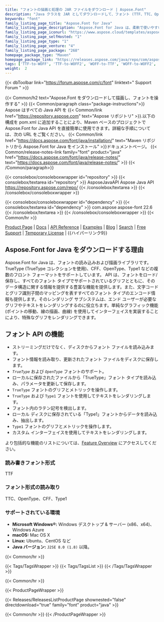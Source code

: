 ```yaml
---
title: "フォントの描画と処理の JAR ファイルをダウンロード | Aspose.Font"
description: "Java クラスを JAR としてダウンロードして、フォント (TTF、TTC、OpenType、CFF、Type1 など) をレンダリング、処理、および変換します。コンパクト フォント、ラテン フォント、記号、グリフをサポートします。"
keywords: "font"
family_listing_page_title: "Aspose.Font for Java"
family_listing_page_description: "Aspose.Font for Java は、柔軟で使いやすいライブラリで、さまざまなフォント ファイルを操作できます。 API は、TrueType CFF、OpenType、Type1 などの複数のフォント形式をサポートしています。"
family_listing_page_iconurl: "https://www.aspose.cloud/templates/aspose/App_Themes/V3/images/font/272x272/aspose_font-for-java.png"
family_listing_page_selfHosted: "1"
family_listing_page_type: "1"
family_listing_page_venture: "4"
family_listing_page_package: "268"
homepage_package_type: "Maven"
homepage_package_link: "https://releases.aspose.com/java/repo/com/aspose/aspose-font/"
tags: ['TTF-to-WOFF', 'TTF-to-WOFF2', 'WOFF-to-TTF', 'WOFF-to-WOFF2', 'WOFF2-to-TTF', '', 'WOFF2-to-WOFF', 'EOT-to-TTF', 'EOT-to-WOFF', 'EOT-to-WOFF2', 'Type1-to-TFF', 'Type1-to-WOFF', 'Type1-to-WOFF2', 'CFF-to-TTF', 'CFF-to-WOFF', 'CFF-to-WOFF2']
weight:  2
---
```


{{< dbToolbar link="https://forum.aspose.com/c/font" linktext=" Support Forum " >}}

{{< Common/h2 text="Aspose.Font をダウンロードして描画し、フォントを操作する"  >}}
{{< Common/paragraph class="package-instructions">}}
Aspose はすべての Java API を
{{< Common/link href="https://repository.aspose.com" text="Aspose リポジトリ"  >}}.以下の構成を pom.xml に追加することにより、Maven ベースのプロジェクトで Aspose.Font for Java API を直接簡単に使用できます。詳細な手順については、次の URL をご覧ください。
{{< Common/link href="https://docs.aspose.com/font/java/installation/" text="Maven リポジトリから Aspose.Font for Java をインストール"  >}}ドキュメントページ。
{{< Common/release-notes-link family="font" product="java" href="https://docs.aspose.com/font/java/release-notes/" text="https://docs.aspose.com/font/java/release-notes/"  >}}
{{< /Common/paragraph>}}

{{< consolebox/consoleboxwrapper id="repository" >}}
   {{< consolebox/textarea id="repository" >}} 
      <repository>
      <id>AsposeJavaAPI</id>
      <name>Aspose Java API</name>
      <url>https://repository.aspose.com/repo/</url>
      </repository> 
   {{< /consolebox/textarea >}}
{{< /consolebox/consoleboxwrapper >}}

{{< consolebox/consoleboxwrapper id="dependency" >}}
   {{< consolebox/textarea id="dependency" >}}
      <dependency>
      <groupId>com.aspose</groupId>
      <artifactId>aspose-font</artifactId>
      <version>22.6</version>
      </dependency>
   {{< /consolebox/textarea >}}
{{< /consolebox/consoleboxwrapper >}}
{{< Common/hr >}}

[Product Page](https://products.aspose.com/font/java) | [Docs](https://docs.aspose.com/font/java/) | [API Reference](https://apireference.aspose.com/font/java) | [Examples](https://github.com/aspose-font/Aspose.Font-for-Java) | [Blog](https://blog.aspose.com/category/font/) | [Search](https://search.aspose.com/) | [Free Support](https://forum.aspose.com/c/font) | [Temporary License](https://purchase.aspose.com/temporary-license) | {{ハイパーリンク9}}

## Aspose.Font for Java をダウンロードする理由

Aspose.Font for Java は、フォントの読み込みおよび描画ライブラリです。 TrueType (TrueType コレクションを使用)、CFF、OpenType、Type1 などの複数のフロント フォーマットをサポートしています。 API は、フォントをロード/保存し、すべてのフォント タイプでサポートされているグリフとともに、そのデータ構造に関する情報を提供する豊富な機能を提供します。また、文字コードとグリフ識別子間のマッピングを表すすべてのフォント タイプのエンコード情報も提供します。そのレンダリング サブシステムは、エンド ユーザーが必要なグリフやテキストをレンダリングするのに役立ちます。単純なグラフィック機能 (ポイントの移動、線の描画、曲線) を使用してインターフェイスを実装することにより、特殊なグリフをレンダリングできます。

## フォント API の機能

- ストリーミングだけでなく、ディスクからフォント ファイルを読み込みます。
- フォント情報を読み取り、更新されたフォント ファイルをディスクに保存します。
- *`TrueType`* および *`OpenType`* フォントのサポート。
- ローカルに保存されたファイルから「TrueType」フォント タイプを読み込み、パラメータを更新して保存します。
- `TrueType` フォントのグリフとメトリックを操作します。
- `TrueType` および `Type1` フォントを使用してテキストをレンダリングします。
- フォント内のラテン記号を検出します。
- ローカル ディスクに保存されている「Type1」フォントからデータを読み込み、抽出します。
- `Type1` フォントのグリフとメトリックを操作します。
- カスタム インターフェイスを使用してテキストをレンダリングします。

より包括的な機能のリストについては、[Feature Overview](https://docs.aspose.com/font/java/feature-list/) にアクセスしてください。

### 読み書きフォント形式

TTF

### フォント形式の読み取り

TTC、OpenType、CFF、Type1

### サポートされている環境

- **Microsoft Windows®:** Windows デスクトップ & サーバー (x86、x64)、Windows Azure
- **macOS:** Mac OS X
- **Linux:** Ubuntu、CentOS など
- **Java バージョン:** `J2SE 8.0 (1.8)` 以降。

{{< Common/hr >}}

{{< Tags/TagsWrapper >}}
 {{< Tags/TagsList >}}
{{< /Tags/TagsWrapper >}}

{{< Common/hr >}}

{{< ProductPageWrapper >}}
<!-- ReleasesListProductPage-->
   {{< Releases/ReleasesListProductPage shownested="false"  directdownload="true" family="font" product="java" >}}
<!-- /ReleasesListProductPage-->
{{< Common/hr >}}
{{< /ProductPageWrapper >}}

